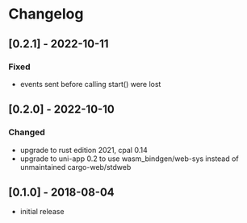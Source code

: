 # Changelog

## [0.2.1] - 2022-10-11
### Fixed
- events sent before calling start() were lost

## [0.2.0] - 2022-10-10
### Changed
- upgrade to rust edition 2021, cpal 0.14
- upgrade to uni-app 0.2 to use wasm_bindgen/web-sys instead of unmaintained cargo-web/stdweb

## [0.1.0] - 2018-08-04
- initial release